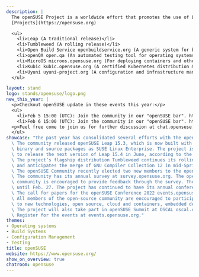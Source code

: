 ```yaml
---
description: |
  The openSUSE Project is a worldwide effort that promotes the use of Linux, tools around it, and open source. The openSUSE community is made up of multiple contributing communities that collaborate as part of a global open-source network. The openSUSE community develops, builds and maintains many of the packages, tools and infrastructure for the distribution. The community works together in an open, transparent and friendly manner as part of the global Free and Open Source Software community. 
  [Projects](https://opensuse.org)

  <ul>
    <li>Leap (A traditional release)</li>
    <li>Tumbleweed (A rolling release)</li>
    <li>Open Build Service openbuildservice.org (A generic system for building and distributing binary packages from source)</li>
    <li>openQA open.qa (An automated testing tool for operating systems)</li>
    <li>MicroOS microos.opensuse.org (For deploying containers and other workloads)</li>
    <li>Kubic kubic.opensuse.org (A certified Kubernetes distribution & container-related technologies built by the openSUSE community)</li>
    <li>Uyuni uyuni-project.org (A configuration and infrastructure management solution)</li>
  </ul>

layout: stand
logo: stands/opensuse/logo.png
new_this_year: |
  <p>Checkout openSUSE update in these events this year:</p>
  <ul>
    <li>Feb 5 15:00 (UTC): Join the community in our "openSUSE bar". https://meet.opensuse.org/bar/</li>
    <li>Feb 6 15:00 (UTC): Join the community in our "openSUSE bar". https://meet.opensuse.org/bar/</li>
  <p>Feel free come to join us for further discussion at chat.opensuse.org!</p>
  </ul>
showcase: "The past year has consolidated several efforts with the openSUSE Project.\
  \ The community released openSUSE Leap 15.3, which is now built with the exact same\
  \ binary and source packages as SUSE Linux Enterprise. The project is expected\
  \ to release the next version of Leap 15.4 in June, according to the roadmap\
  \ The project’s flagship distribution Tumbleweed continues its rolling release pace\
  \ and anticipates the merge of GNU Compiler Collection 12 in mid-Spring.\
  \ The openSUSE Community recently elected two new members to the openSUSE Board.\
  \ The community has its annual survey at survey.opensuse.org. The open-source\
  \ community is encouraged to provide feedback through the survey. The survey will run\
  \ until Feb. 27. The project has continued to have its annual conference.\
  \ The call for papers for the openSUSE Conference 2022 events.opensuse.org/) is open until April 14. \
  \ All members of the open-source community are encouraged to participate and submit topics related\
  \ to new technologies, open source, cloud and containers, embedded devices and community leadership.\
  \ The project will also take part in openSUSE Summit at OSCAL oscal.openlabs.cc/.\
  \ Register for the events at events.opensuse.org."
themes:
- Operating systems
- Build Systems
- Configuration Management
- Testing
title: openSUSE
website: https://www.opensuse.org/
show_on_overview: true
chatroom: opensuse
---
```

